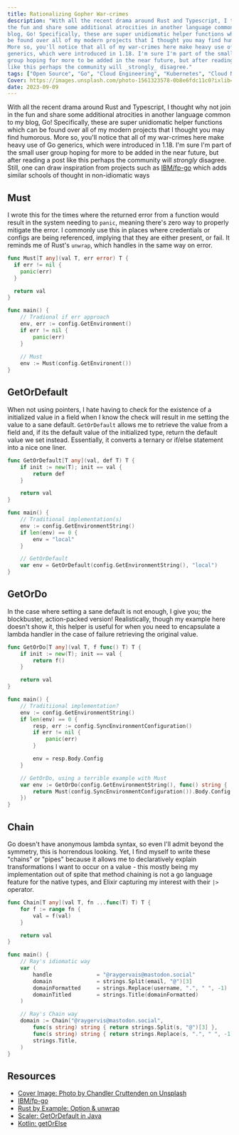 ```yaml
---
title: Rationalizing Gopher War-crimes
description: "With all the recent drama around Rust and Typescript, I thought why not join in
the fun and share some additional atrocities in another language common to my 
blog, Go! Specifically, these are super unidiomatic helper functions which can 
be found over all of my modern projects that I thought you may find humorous. 
More so, you'll notice that all of my war-crimes here make heavy use of Go 
generics, which were introduced in 1.18. I'm sure I'm part of the small user 
group hoping for more to be added in the near future, but after reading a post 
like this perhaps the community will _strongly_ disagree."
tags: ["Open Source", "Go", "Cloud Engineering", "Kubernetes", "Cloud Native", "Software Development"]
Cover: https://images.unsplash.com/photo-1561323578-0b8e6fdc11c0?ixlib=rb-4.0.3&ixid=M3wxMjA3fDB8MHxwaG90by1wYWdlfHx8fGVufDB8fHx8fA
date: 2023-09-09
---
```



With all the recent drama around Rust and Typescript, I thought why not join in
the fun and share some additional atrocities in another language common to my 
blog, Go! Specifically, these are super unidiomatic helper functions which can 
be found over all of my modern projects that I thought you may find humorous. 
More so, you'll notice that all of my war-crimes here make heavy use of Go 
generics, which were introduced in 1.18. I'm sure I'm part of the small user 
group hoping for more to be added in the near future, but after reading a post 
like this perhaps the community will _strongly_ disagree. Still, one can draw
inspiration from projects such as [IBM/fp-go](https://github.com/IBM/fp-go)
which adds similar schools of thought in non-idiomatic ways

## Must 

I wrote this for the times where the returned error  from a function would 
result in the system needing to `panic`, meaning there's zero way to properly 
mitigate the error. I commonly use this in places where credentials or configs 
are being referenced, implying that they are either present, or fail. It reminds
me of Rust's `unwrap`, which handles in the same way on error.

```go
func Must[T any](val T, err error) T {
  if err != nil {
    panic(err)
  }

  return val
}

func main() {
	// Tradional if err approach
	env, err := config.GetEnvironment()
	if err != nil {
		panic(err)
	}
	
	// Must
	env := Must(config.GetEnvironent())
}
```


## GetOrDefault

When not using pointers, I hate having to check for the existence of a 
initialized value in a field when I know the check will result in me setting the
 value to a sane default. `GetOrDefault` allows me to retrieve the value from a 
field and, if its the default value of the initialized type, return the default 
value we set instead. Essentially, it converts a ternary or if/else statement 
into a nice one liner.

```go
func GetOrDefault[T any](val, def T) T {
	if init := new(T); init == val {
		return def
	}

	return val
}

func main() {
	// Traditional implementation(s)
	env := config.GetEnvironmentString()
	if len(env) == 0 {
		env = "local"
	}

	// GetOrDefault
	var env = GetOrDefault(config.GetEnvironmentString(), "local")
}
```

## GetOrDo

In the case where setting a sane default is not enough, I give you; the 
blockbuster, action-packed version!  Realistically, though my example here 
doesn't show it, this helper is useful for when you need to encapsulate a lambda
handler in the case of failure retrieving the original value.

```go
func GetOrDo[T any](val T, f func() T) T {
	if init := new(T); init == val {
		return f()
	}

	return val
}

func main() {
	// Traditiional implementation?
	env := config.GetEnvironmentString()
	if len(env) == 0 {
		resp, err := config.SyncEnvironmentConfiguration()
		if err != nil {
			panic(err)
		}

		env = resp.Body.Config
	}

	// GetOrDo, using a terrible example with Must
	var env := GetOrDo(config.GetEnvironmentString(), func() string {
		return Must(config.SyncEnvironmentConfiguration()).Body.Config 
	})
}
```

## Chain

Go doesn't have anonymous lambda syntax, so even I'll admit beyond the symmetry, 
this is horrendous looking. Yet, I find myself to write these "chains" or "pipes" 
because it allows me to declaratively  explain transformations I want to occur 
on a value  - this mostly being my implementation out of spite that method 
chaining is not a go language feature for the native types, and Elixir capturing 
my interest with their `|>`  operator.

```go
func Chain[T any](val T, fn ...func(T) T) T {
	for f := range fn {
		val = f(val)
	}

	return val
}

func main() {
	// Ray's idiomatic way
	var (
		handle				= "@raygervais@mastodon.social"
		domain				= strings.Split(email, "@")[3]
		domainFormatted		= strings.Replace(username, ".", " ", -1)
		domainTitled		= strings.Title(domainFormatted)
	)

	// Ray's Chain way
	domain := Chain("@raygervis@mastodon.social",
		func(s string) string { return strings.Split(s, "@")[3] },
		func(s string) string { return strings.Replace(s, ".", " ", -1) },
		strings.Title,
	)
}
```

## Resources

- [Cover Image: Photo by Chandler Cruttenden on Unsplash](https://unsplash.com/photos/c55NHPguULU)
- [IBM/fp-go](https://github.com/IBM/fp-go)
- [Rust by Example: Option & unwrap](https://doc.rust-lang.org/rust-by-example/error/option_unwrap.html)
- [Scaler: GetOrDefault in Java](https://www.scaler.com/topics/getordefault-in-java/)
- [Kotlin: getOrElse](https://kotlinlang.org/api/latest/jvm/stdlib/kotlin.collections/get-or-else.html)

